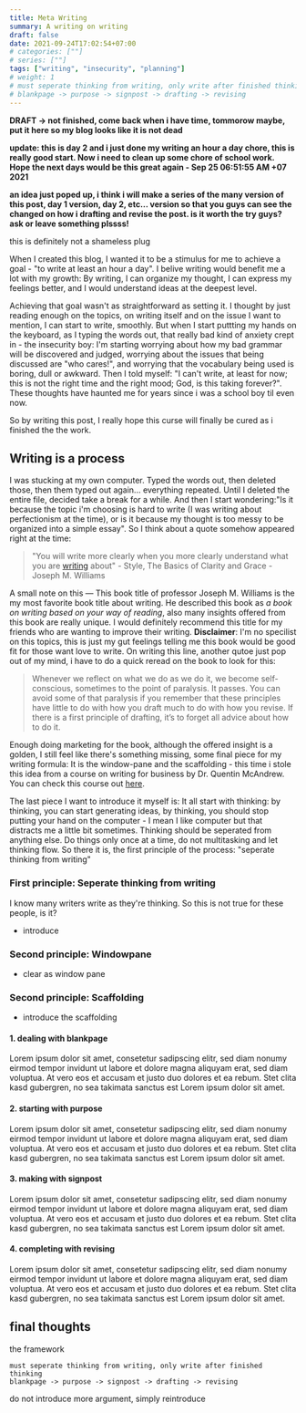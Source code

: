 ```yaml
---
title: Meta Writing
summary: A writing on writing
draft: false
date: 2021-09-24T17:02:54+07:00
# categories: [""]
# series: [""]
tags: ["writing", "insecurity", "planning"]
# weight: 1
# must seperate thinking from writing, only write after finished thinking
# blankpage -> purpose -> signpost -> drafting -> revising
---
```


**DRAFT -> not finished, come back when i have time, tommorow maybe, put it here so my blog looks like it is not dead**

**update: this is day 2 and i just done my writing an hour a day chore, this is really good start. Now i need to clean up some chore of school work. Hope the next days would be this great again - Sep 25 06:51:55 AM +07 2021**

**an idea just poped up, i think i will make a series of the many version of this post, day 1 version, day 2, etc... version so that you guys can see the changed on how i drafting and revise the post. is it worth the try guys? ask or leave something plssss!**

this is definitely not a shameless plug


When I created this blog, I wanted it to be a stimulus for me to achieve a goal - "to write at least an hour a day". I belive writing would benefit me a lot with my growth: By writing, I can organize my thought, I can express my feelings better, and I would understand ideas at the deepest level.

Achieving that goal wasn't as straightforward as setting it. I thought by just reading enough on the topics, on writing itself and on the issue I want to mention, I can start to write, smoothly. But when I start puttting my hands on the keyboard, as I typing the words out, that really bad kind of anxiety crept in - the insecurity boy: I'm starting worrying about how my bad grammar will be discovered and judged, worrying about the issues that being discussed are "who cares!", and worrying that the vocabulary being used is boring, dull or awkward. Then I told myself: "I can't write, at least for now; this is not the right time and the right mood; God, is this taking forever?". These thoughts have haunted me for years since i was a school boy til even now.

So by writing this post, I really hope this curse will finally be cured as i finished the the work.

## Writing is a process

I was stucking at my own computer. Typed the words out, then deleted those, then them typed out again... everything repeated. Until I deleted the entire file, decided take a break for a while. And then I start wondering:"Is it because the topic i'm choosing is hard to write (I was writing about perfectionism at the time), or is it because my thought is too messy to be organized into a simple essay". So I think about a quote somehow appeared right at the time:

> "You will write more clearly when you more clearly understand what you are [writing](writing) about" - Style, The Basics of Clarity and Grace - Joseph M. Williams

A small note on this — This book title of professor Joseph M. Williams is the my most favorite book title about writing. He described this book as *a book on writing based on your way of reading*, also many insights offered from this book are really unique. I would definitely recommend this title for my friends who are wanting to improve their writing. **Disclaimer**: I'm no specilist on this topics, this is just my gut feelings telling me this book would be good fit for those want love to write. On writing this line, another qutoe just pop out of my mind, i have to do a quick reread on the book to look for this:

> Whenever we reflect on what we do as we do it, we become self-conscious, sometimes to the point of paralysis. It passes. You can avoid some of that paralysis if you remember that these principles have little to do with how you draft much to do with how you revise. If there is a first principle of drafting, it’s to forget all advice about how to do it.

Enough doing marketing for the book, although the offered insight is a golden, I still feel like there's something missing, some final piece for my writing formula: It is the window-pane and the scaffolding - this time i stole this idea from a course on writing for business by Dr. Quentin McAndrew. You can check this course out [here](https://www.coursera.org/learn/writing-for-business).

The last piece I want to introduce it myself is: It all start with thinking: by thinking, you can start generating ideas, by thinking, you should stop putting your hand on the computer - I mean I like computer but that distracts me a little bit sometimes. Thinking should be seperated from anything else. Do things only once at a time, do not multitasking and let thinking flow. So there it is, the first principle of the process: "seperate thinking from writing"

### First principle: Seperate thinking from writing

I know many writers write as they're thinking. So this is not true for these people, is it?

- introduce

### Second principle: Windowpane

- clear as window pane

### Second principle: Scaffolding

- introduce the scaffolding

#### 1. dealing with blankpage

Lorem ipsum dolor sit amet, consetetur sadipscing elitr, sed diam nonumy eirmod tempor invidunt ut labore et dolore magna aliquyam erat, sed diam voluptua. At vero eos et accusam et justo duo dolores et ea rebum. Stet clita kasd gubergren, no sea takimata sanctus est Lorem ipsum dolor sit amet.

#### 2. starting with purpose

Lorem ipsum dolor sit amet, consetetur sadipscing elitr, sed diam nonumy eirmod tempor invidunt ut labore et dolore magna aliquyam erat, sed diam voluptua. At vero eos et accusam et justo duo dolores et ea rebum. Stet clita kasd gubergren, no sea takimata sanctus est Lorem ipsum dolor sit amet.

#### 3. making with signpost

Lorem ipsum dolor sit amet, consetetur sadipscing elitr, sed diam nonumy eirmod tempor invidunt ut labore et dolore magna aliquyam erat, sed diam voluptua. At vero eos et accusam et justo duo dolores et ea rebum. Stet clita kasd gubergren, no sea takimata sanctus est Lorem ipsum dolor sit amet.

#### 4. completing with revising

Lorem ipsum dolor sit amet, consetetur sadipscing elitr, sed diam nonumy eirmod tempor invidunt ut labore et dolore magna aliquyam erat, sed diam voluptua. At vero eos et accusam et justo duo dolores et ea rebum. Stet clita kasd gubergren, no sea takimata sanctus est Lorem ipsum dolor sit amet.

## final thoughts

the framework

```
must seperate thinking from writing, only write after finished thinking
blankpage -> purpose -> signpost -> drafting -> revising
```

do not introduce more argument, simply reintroduce

